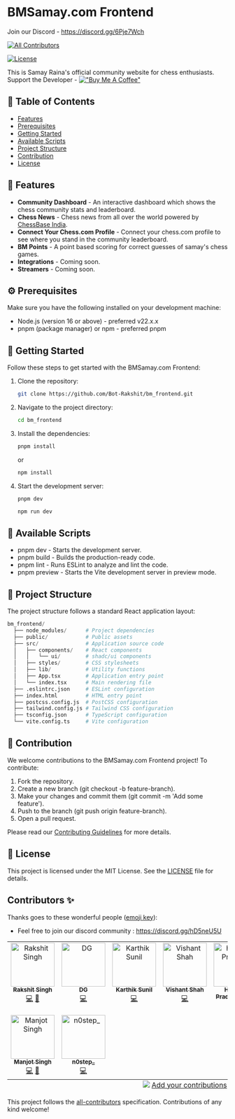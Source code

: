 # BMSamay.com Frontend

Join our Discord - https://discord.gg/6Pje7Wch
<!-- ALL-CONTRIBUTORS-BADGE:START - Do not remove or modify this section -->
[![All Contributors](https://img.shields.io/badge/all_contributors-9-orange.svg?style=flat-square)](#contributors-)
<!-- ALL-CONTRIBUTORS-BADGE:END -->

[![License](https://img.shields.io/badge/license-MIT-blue.svg)](https://github.com/Dan5py/react-vite-ui/blob/main/LICENSE)

This is Samay Raina's official community website for chess enthusiasts.
Support the Developer - [!["Buy Me A Coffee"](https://www.buymeacoffee.com/assets/img/custom_images/orange_img.png)](https://buymeacoffee.com/rakshitsingh)


## 📑 Table of Contents

- [Features](#-features)
- [Prerequisites](#-prerequisites)
- [Getting Started](#-getting-started)
- [Available Scripts](#-available-scripts)
- [Project Structure](#-project-structure)
- [Contribution](#-contribution)
- [License](#-license)

## 🎉 Features

- **Community Dashboard** - An interactive dashboard which shows the chess community stats and leaderboard.
- **Chess News** - Chess news from all over the world powered by [ChessBase India](https://chessbase.in/).
- **Connect Your Chess.com Profile** - Connect your chess.com profile to see where you stand in the community leaderboard.
- **BM Points** - A point based scoring for correct guesses of samay's chess games.
- **Integrations** - Coming soon.
- **Streamers** - Coming soon.


## ⚙️ Prerequisites

Make sure you have the following installed on your development machine:

- Node.js (version 16 or above) - preferred v22.x.x
- pnpm (package manager) or npm - preferred pnpm

## 🚀 Getting Started

Follow these steps to get started with the BMSamay.com Frontend:

1. Clone the repository:

   ```bash
   git clone https://github.com/Bot-Rakshit/bm_frontend.git
   ```

2. Navigate to the project directory:

   ```bash
   cd bm_frontend
   ```

3. Install the dependencies:

   ```bash
   pnpm install
   ```
   or 

   ```bash
   npm install
   ```

4. Start the development server:

   ```bash
   pnpm dev
   ```
   ```bash
   npm run dev
   ```

## 📜 Available Scripts

- pnpm dev - Starts the development server.
- pnpm build - Builds the production-ready code.
- pnpm lint - Runs ESLint to analyze and lint the code.
- pnpm preview - Starts the Vite development server in preview mode.

## 📂 Project Structure

The project structure follows a standard React application layout:

```python
bm_frontend/
  ├── node_modules/      # Project dependencies
  ├── public/            # Public assets
  ├── src/               # Application source code
  │   ├── components/    # React components
  │   │   └── ui/        # shadc/ui components
  │   ├── styles/        # CSS stylesheets
  │   ├── lib/           # Utility functions
  │   ├── App.tsx        # Application entry point
  │   └── index.tsx      # Main rendering file
  ├── .eslintrc.json     # ESLint configuration
  ├── index.html         # HTML entry point
  ├── postcss.config.js  # PostCSS configuration
  ├── tailwind.config.js # Tailwind CSS configuration
  ├── tsconfig.json      # TypeScript configuration
  └── vite.config.ts     # Vite configuration
```

## 🤝 Contribution

We welcome contributions to the BMSamay.com Frontend project! To contribute:

1. Fork the repository.
2. Create a new branch (git checkout -b feature-branch).
3. Make your changes and commit them (git commit -m 'Add some feature').
4. Push to the branch (git push origin feature-branch).
5. Open a pull request.

Please read our [Contributing Guidelines](Contributing.md) for more details.

## 📄 License

This project is licensed under the MIT License. See the [LICENSE](https://choosealicense.com/licenses/mit/) file for details.

## Contributors ✨

Thanks goes to these wonderful people ([emoji key](https://allcontributors.org/docs/en/emoji-key)):

- Feel free to join our discord community : https://discord.gg/hD5neU5U

<!-- ALL-CONTRIBUTORS-LIST:START - Do not remove or modify this section -->
<!-- prettier-ignore-start -->
<!-- markdownlint-disable -->
<table>
  <tbody>
    <tr>
      <td align="center" valign="top" width="14.28%"><a href="https://github.com/Bot-Rakshit"><img src="https://avatars.githubusercontent.com/u/89170079?v=4?s=100" width="100px;" alt="Rakshit Singh"/><br /><sub><b>Rakshit Singh</b></sub></a><br /><a href="https://github.com/Bot-Rakshit/https://github.com/Bot-Rakshit/bm_frontend/commits?author=Bot-Rakshit" title="Code">💻</a> <a href="#maintenance-Bot-Rakshit" title="Maintenance">🚧</a></td>
      <td align="center" valign="top" width="14.28%"><a href="https://github.com/Dinesh-Gautam"><img src="https://avatars.githubusercontent.com/u/69267018?v=4?s=100" width="100px;" alt="DG"/><br /><sub><b>DG</b></sub></a><br /><a href="https://github.com/Bot-Rakshit/https://github.com/Bot-Rakshit/bm_frontend/commits?author=Dinesh-Gautam" title="Code">💻</a></td>
      <td align="center" valign="top" width="14.28%"><a href="https://github.com/karthiksneu"><img src="https://avatars.githubusercontent.com/u/114313259?v=4?s=100" width="100px;" alt="Karthik Sunil"/><br /><sub><b>Karthik Sunil</b></sub></a><br /><a href="https://github.com/Bot-Rakshit/https://github.com/Bot-Rakshit/bm_frontend/commits?author=karthiksneu" title="Code">💻</a></td>
      <td align="center" valign="top" width="14.28%"><a href="https://github.com/vishant007"><img src="https://avatars.githubusercontent.com/u/64253459?v=4?s=100" width="100px;" alt="Vishant Shah"/><br /><sub><b>Vishant Shah</b></sub></a><br /><a href="https://github.com/Bot-Rakshit/https://github.com/Bot-Rakshit/bm_frontend/commits?author=vishant007" title="Code">💻</a></td>
      <td align="center" valign="top" width="14.28%"><a href="https://my-portfolio-mauve-eight-48.vercel.app/"><img src="https://avatars.githubusercontent.com/u/143285136?v=4?s=100" width="100px;" alt="Hemant Pradeep Modi"/><br /><sub><b>Hemant Pradeep Modi</b></sub></a><br /><a href="https://github.com/Bot-Rakshit/https://github.com/Bot-Rakshit/bm_frontend/commits?author=hemantmodii" title="Code">💻</a></td>
      <td align="center" valign="top" width="14.28%"><a href="https://moutasimqazi.github.io/resume/"><img src="https://avatars.githubusercontent.com/u/115083371?v=4?s=100" width="100px;" alt="Moutasim"/><br /><sub><b>Moutasim</b></sub></a><br /><a href="https://github.com/Bot-Rakshit/https://github.com/Bot-Rakshit/bm_frontend/commits?author=MoutasimQazi" title="Code">💻</a></td>
      <td align="center" valign="top" width="14.28%"><a href="https://github.com/itsnileshgosavi"><img src="https://avatars.githubusercontent.com/u/109579816?v=4?s=100" width="100px;" alt="Nilesh Gosavi"/><br /><sub><b>Nilesh Gosavi</b></sub></a><br /><a href="https://github.com/Bot-Rakshit/https://github.com/Bot-Rakshit/bm_frontend/commits?author=itsnileshgosavi" title="Code">💻</a></td>
    </tr>
    <tr>
      <td align="center" valign="top" width="14.28%"><a href="https://manjot.in/"><img src="https://avatars.githubusercontent.com/u/26750100?v=4?s=100" width="100px;" alt="Manjot Singh"/><br /><sub><b>Manjot Singh</b></sub></a><br /><a href="https://github.com/Bot-Rakshit/https://github.com/Bot-Rakshit/bm_frontend/commits?author=manjotsk" title="Code">💻</a> <a href="#maintenance-manjotsk" title="Maintenance">🚧</a></td>
      <td align="center" valign="top" width="14.28%"><a href="https://n0step.xyz/"><img src="https://avatars.githubusercontent.com/u/69315835?v=4?s=100" width="100px;" alt="n0step_"/><br /><sub><b>n0step_</b></sub></a><br /><a href="https://github.com/Bot-Rakshit/https://github.com/Bot-Rakshit/bm_frontend/commits?author=krushna06" title="Code">💻</a></td>
    </tr>
  </tbody>
  <tfoot>
    <tr>
      <td align="center" size="13px" colspan="7">
        <img src="https://raw.githubusercontent.com/all-contributors/all-contributors-cli/1b8533af435da9854653492b1327a23a4dbd0a10/assets/logo-small.svg">
          <a href="https://all-contributors.js.org/docs/en/bot/usage">Add your contributions</a>
        </img>
      </td>
    </tr>
  </tfoot>
</table>

<!-- markdownlint-restore -->
<!-- prettier-ignore-end -->

<!-- ALL-CONTRIBUTORS-LIST:END -->

This project follows the [all-contributors](https://github.com/all-contributors/all-contributors) specification. Contributions of any kind welcome!
